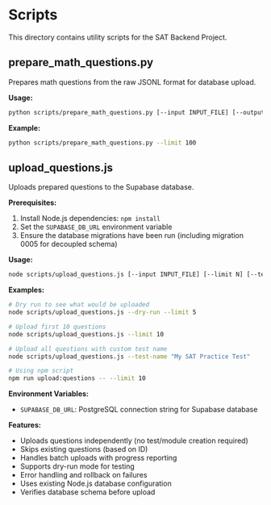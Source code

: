 # Scripts

This directory contains utility scripts for the SAT Backend Project.

## prepare_math_questions.py

Prepares math questions from the raw JSONL format for database upload.

**Usage:**
```bash
python scripts/prepare_math_questions.py [--input INPUT_FILE] [--output OUTPUT_FILE] [--limit N]
```

**Example:**
```bash
python scripts/prepare_math_questions.py --limit 100
```

## upload_questions.js

Uploads prepared questions to the Supabase database.

**Prerequisites:**
1. Install Node.js dependencies: `npm install`
2. Set the `SUPABASE_DB_URL` environment variable
3. Ensure the database migrations have been run (including migration 0005 for decoupled schema)

**Usage:**
```bash
node scripts/upload_questions.js [--input INPUT_FILE] [--limit N] [--test-name NAME] [--dry-run]
```

**Examples:**
```bash
# Dry run to see what would be uploaded
node scripts/upload_questions.js --dry-run --limit 5

# Upload first 10 questions
node scripts/upload_questions.js --limit 10

# Upload all questions with custom test name
node scripts/upload_questions.js --test-name "My SAT Practice Test"

# Using npm script
npm run upload:questions -- --limit 10
```

**Environment Variables:**
- `SUPABASE_DB_URL`: PostgreSQL connection string for Supabase database

**Features:**
- Uploads questions independently (no test/module creation required)
- Skips existing questions (based on ID)
- Handles batch uploads with progress reporting
- Supports dry-run mode for testing
- Error handling and rollback on failures
- Uses existing Node.js database configuration
- Verifies database schema before upload
